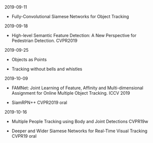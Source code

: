 2019-09-11

- Fully-Convolutional Siamese Networks for Object Tracking

2019-09-18

- High-level Semantic Feature Detection: A New Perspective for Pedestrian Detection. CVPR2019

2019-09-25 

- Objects as Points

- Tracking without bells and whistles                   

2019-10-09 

- FAMNet: Joint Learning of Feature, Affinity and Multi-dimensional Assignment for Online Multiple Object Tracking.  ICCV 2019

- SiamRPN++ CVPR2019 oral

2019-10-16 

- Multiple People Tracking using Body and Joint Detections CVPR19w

- Deeper and Wider Siamese Networks for Real-Time Visual Tracking CVPR19 oral

